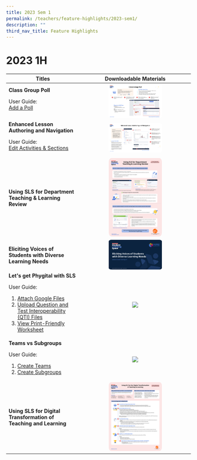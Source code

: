 ```yaml
---
title: 2023 Sem 1
permalink: /teachers/feature-highlights/2023-sem1/
description: ""
third_nav_title: Feature Highlights
---
```

<style>
    img {
      border-radius: 5%
    }
    </style>
<h1>2023 1H</h1>

<table>
  <thead>
    <tr>
      <th style="text-align: center;">Titles</th>
      <th style="text-align: center;">Downloadable Materials</th>
    </tr>
  </thead>
  <tbody>
    <tr>
      <td style="text-align: left;">
        <strong>Class Group Poll</strong>
	<p>User Guide:<br>
    <a target="_blank" href="/teacher-user-guide/collaborate/add-a-poll/">Add a Poll</a></p>
      </td>
      <td style="text-align: center;">
        <a target="_blank" href="/files/Userguide/Downloadable%20Resources/R18_ClassGroupPoll.pdf">
          <img style="width: 50%;" src="/images/2Teacher/Downloadable%20Resources/R18_ClassGroupPoll.png">
        </a>
      </td>
    </tr>
    <tr>
      <td style="text-align: left;">
        <strong>Enhanced Lesson Authoring and Navigation</strong>
<p>User Guide:<br>
<a target="_blank" href="/teacher-user-guide/author/edit-activities-and-sections/">Edit Activities &amp; Sections</a></p>
      </td>
      <td style="text-align: center;">
        <a target="_blank" href="/files/Userguide/Downloadable%20Resources/R18_Enhanced_Lesson_Authoring_navigation.pdf">
          <img style="width: 50%;" src="/images/2Teacher/Downloadable%20Resources/R18_Enhanced_Lesson_Authoring_navigation.png">
        </a>
      </td>
    </tr>
    <tr>
      <td style="text-align: left;">
        <strong>Using SLS for Department Teaching &amp; Learning Review</strong>
      </td>
      <td style="text-align: center;">
        <a target="_blank" href="/files/Userguide/Downloadable%20Resources/Using_SLS_for_Dept_review.pdf">
          <img style="width: 50%;" src="/images/2Teacher/Downloadable%20Resources/using sls for dept review.png">
        </a>
      </td>
    </tr>
    <tr>
      <td style="text-align: left;">
        <strong>Eliciting Voices of Students with Diverse Learning Needs</strong>
      </td>
      <td style="text-align: center;">
<a target="_blank" href="http://for.edu.sg/EVS">
          <img style="width: 50%;" src="/images/2Teacher/Downloadable%20Resources/cotf.png">
        </a>
      </td>
    </tr>
    <tr>
      <td style="text-align: left;">
        <strong>Let's get Phygital with SLS</strong>
<p>User Guide:
</p><ol><li><a target="_blank" href="/teacher-user-guide/collaborate/attach-google-files/">Attach Google Files</a></li>
	<li><a target="_blank" href="/teacher-user-guide/author/upload-question-and-test-interoperability-qti-files/">Upload Question and Test Interoperability (QTI) Files</a></li>
	<li><a target="_blank" href="/teacher-user-guide/discover/view-print-friendly-worksheet/">View Print-Friendly Worksheet</a></li></ol><p></p>
      </td>
      <td style="text-align: center;">
         <a target="_blank" href="/files/Userguide/Downloadable%20Resources/Phygital_learning.pdf">
          <img style="width: 50%;" src="/images/2Teacher/Downloadable%20Resources/Phygital_learning.png">
        </a>
      </td>
    </tr>
     <tr>
      <td style="text-align: left;">
        <strong>Teams vs Subgroups</strong>
				<p>User Guide:
</p><ol><li><a target="_blank" href="/teacher-user-guide/collaborate/create-teams/">Create Teams</a></li>
	<li><a target="_blank" href="/teacher-user-guide/differentiate/create-subgroups/">Create Subgroups</a></li></ol><p></p>
</td>
<td style="text-align: center;">
         <a target="_blank" href="/files/Userguide/Downloadable%20Resources/TeamsvsSubgroups.pdf">
          <img style="width: 50%;" src="/images/2Teacher/Downloadable%20Resources/TeamsvsSubgroups.png">
        </a>
      </td>
    </tr>
		<tr>
      <td style="text-align: left;">
        <strong>Using SLS for Digital Transformation of Teaching and Learning</strong>
      </td>
      <td style="text-align: center;">
<a target="_blank" href="/files/Userguide/Downloadable%20Resources/using sls for digital transformation of t&amp;l.pdf">
          <img style="width: 50%;" src="/images/2Teacher/Downloadable%20Resources/using sls for digital transformation of t&amp;l.png">
        </a>
      </td>
    </tr>
  </tbody>
</table>